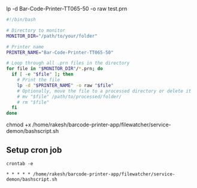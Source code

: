 lp -d Bar-Code-Printer-TT065-50 -o raw test.prn


```bash
#!/bin/bash

# Directory to monitor
MONITOR_DIR="/path/to/your/folder"

# Printer name
PRINTER_NAME="Bar-Code-Printer-TT065-50"

# Loop through all .prn files in the directory
for file in "$MONITOR_DIR"/*.prn; do
  if [ -e "$file" ]; then
    # Print the file
    lp -d "$PRINTER_NAME" -o raw "$file"
    # Optionally, move the file to a processed directory or delete it
    # mv "$file" /path/to/processed/folder/
    # rm "$file"
  fi
done
```


chmod +x /home/rakesh/barcode-printer-app/filewatcher/service-demon/bashscript.sh

## Setup cron job
```
crontab -e
```

```
* * * * * /home/rakesh/barcode-printer-app/filewatcher/service-demon/bashscript.sh
```
